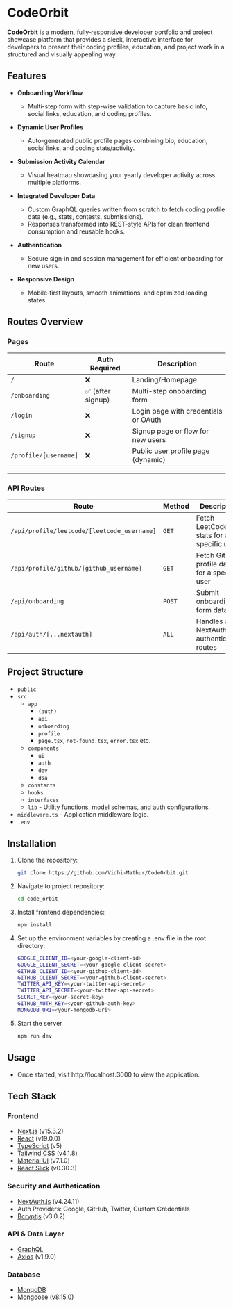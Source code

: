 
# CodeOrbit

**CodeOrbit** is a modern, fully‑responsive developer portfolio and project showcase platform that provides a sleek, interactive interface for developers to present their coding profiles, education, and project work in a structured and visually appealing way.


## Features

- **Onboarding Workflow**  
  - Multi-step form with step-wise validation to capture basic info, social links, education, and coding profiles.

- **Dynamic User Profiles**  
  - Auto-generated public profile pages combining bio, education, social links, and coding stats/activity.

- **Submission Activity Calendar**  
  - Visual heatmap showcasing your yearly developer activity across multiple platforms.

- **Integrated Developer Data**
    - Custom GraphQL queries written from scratch to fetch coding profile data (e.g., stats, contests, submissions).
    - Responses transformed into REST-style APIs for clean frontend consumption and reusable hooks.

- **Authentication**  
  - Secure sign‑in and session management for efficient onboarding for new users.

- **Responsive Design**  
  - Mobile‑first layouts, smooth animations, and optimized loading states.


## Routes Overview

### Pages

| Route                  | Auth Required | Description                             |
|------------------------|----------------|-----------------------------------------|
| `/`                   | ❌             | Landing/Homepage                        |
| `/onboarding`         | ✅  (after signup)           | Multi-step onboarding form              |
| `/login`              | ❌             | Login page with credentials or OAuth    |
| `/signup`             | ❌             | Signup page or flow for new users       |
| `/profile/[username]` | ❌             | Public user profile page (dynamic)      |

---

### API Routes

| Route                                                    | Method  | Description                                     |
|-----------------------------------------------------------|---------|-------------------------------------------------|
| `/api/profile/leetcode/[leetcode_username]`              | `GET`   | Fetch LeetCode stats for a specific user        |
| `/api/profile/github/[github_username]`                  | `GET`   | Fetch GitHub profile data for a specific user   |
| `/api/onboarding`                                        | `POST`  | Submit onboarding form data                     |
| `/api/auth/[...nextauth]`                                | `ALL`   | Handles all NextAuth.js authentication routes   |

## Project Structure

- `public`
- `src`  
  - `app`
    - `(auth)`
    - `api` 
    - `onboarding`
    - `profile` 
    - `page.tsx`, `not-found.tsx`, `error.tsx` etc.
  - `components`
    - `ui`
    - `auth`
    - `dev`
    - `dsa` 
  - `constants`
  - `hooks` 
  - `interfaces`
  - `lib` - Utility functions, model schemas, and auth configurations.
- `middleware.ts` - Application middleware logic.
- `.env` 

## Installation

1. Clone the repository:
   ```bash
   git clone https://github.com/Vidhi-Mathur/CodeOrbit.git
    ```
2. Navigate to project repository:
    ```bash
   cd code_orbit
    ```
3. Install frontend dependencies: 
   ```bash
   npm install
    ```
4. Set up the environment variables by creating a .env file in the root directory:
    ```bash
    GOOGLE_CLIENT_ID=<your-google-client-id>
    GOOGLE_CLIENT_SECRET=<your-google-client-secret>
    GITHUB_CLIENT_ID=<your-github-client-id>
    GITHUB_CLIENT_SECRET=<your-github-client-secret>
    TWITTER_API_KEY=<your-twitter-api-secret>
    TWITTER_API_SECRET=<your-twitter-api-secret>
    SECRET_KEY=<your-secret-key>         
    GITHUB_AUTH_KEY=<your-github-auth-key> 
    MONGODB_URI=<your-mongodb-uri>
    ```    
4. Start the server
    ```bash
   npm run dev
    ```
    
## Usage
- Once started, visit http://localhost:3000 to view the application.

## Tech Stack

### Frontend
- [Next.js](https://nextjs.org/) (v15.3.2)  
- [React](https://reactjs.org/) (v19.0.0)  
- [TypeScript](https://www.typescriptlang.org/) (v5)  
- [Tailwind CSS](https://tailwindcss.com/) (v4.1.8)  
- [Material UI](https://mui.com/) (v7.1.0)  
- [React Slick](https://react-slick.neostack.com/) (v0.30.3)

### Security and Authetication
- [NextAuth.js](https://next-auth.js.org/) (v4.24.11)  
- Auth Providers: Google, GitHub, Twitter, Custom Credentials 
- [Bcryptjs](https://www.npmjs.com/package/bcryptjs) (v3.0.2) 

### API & Data Layer
- [GraphQL](https://graphql.org/)  
- [Axios](https://axios-http.com/) (v1.9.0) 

### Database
- [MongoDB](https://www.mongodb.com/)  
- [Mongoose](https://mongoosejs.com/) (v8.15.0)  
